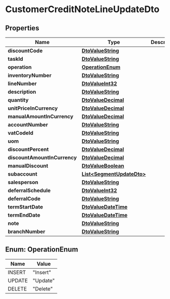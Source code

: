 
# CustomerCreditNoteLineUpdateDto

## Properties
Name | Type | Description | Notes
------------ | ------------- | ------------- | -------------
**discountCode** | [**DtoValueString**](DtoValueString.md) |  |  [optional]
**taskId** | [**DtoValueString**](DtoValueString.md) |  |  [optional]
**operation** | [**OperationEnum**](#OperationEnum) |  |  [optional]
**inventoryNumber** | [**DtoValueString**](DtoValueString.md) |  |  [optional]
**lineNumber** | [**DtoValueInt32**](DtoValueInt32.md) |  |  [optional]
**description** | [**DtoValueString**](DtoValueString.md) |  |  [optional]
**quantity** | [**DtoValueDecimal**](DtoValueDecimal.md) |  |  [optional]
**unitPriceInCurrency** | [**DtoValueDecimal**](DtoValueDecimal.md) |  |  [optional]
**manualAmountInCurrency** | [**DtoValueDecimal**](DtoValueDecimal.md) |  |  [optional]
**accountNumber** | [**DtoValueString**](DtoValueString.md) |  |  [optional]
**vatCodeId** | [**DtoValueString**](DtoValueString.md) |  |  [optional]
**uom** | [**DtoValueString**](DtoValueString.md) |  |  [optional]
**discountPercent** | [**DtoValueDecimal**](DtoValueDecimal.md) |  |  [optional]
**discountAmountInCurrency** | [**DtoValueDecimal**](DtoValueDecimal.md) |  |  [optional]
**manualDiscount** | [**DtoValueBoolean**](DtoValueBoolean.md) |  |  [optional]
**subaccount** | [**List&lt;SegmentUpdateDto&gt;**](SegmentUpdateDto.md) |  |  [optional]
**salesperson** | [**DtoValueString**](DtoValueString.md) |  |  [optional]
**deferralSchedule** | [**DtoValueInt32**](DtoValueInt32.md) |  |  [optional]
**deferralCode** | [**DtoValueString**](DtoValueString.md) |  |  [optional]
**termStartDate** | [**DtoValueDateTime**](DtoValueDateTime.md) |  |  [optional]
**termEndDate** | [**DtoValueDateTime**](DtoValueDateTime.md) |  |  [optional]
**note** | [**DtoValueString**](DtoValueString.md) |  |  [optional]
**branchNumber** | [**DtoValueString**](DtoValueString.md) |  |  [optional]


<a name="OperationEnum"></a>
## Enum: OperationEnum
Name | Value
---- | -----
INSERT | &quot;Insert&quot;
UPDATE | &quot;Update&quot;
DELETE | &quot;Delete&quot;



